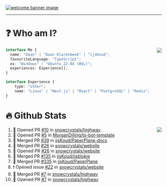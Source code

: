 <h1 align="center" style="display:none;"></h1>

<a href="https://ijskoud.dev/"><img src="https://cdn.ijskoud.dev/files/IIcds5oPKl.png" alt="welcome banner image" /></a>

---

# ❓ Who am I?

<img align="right" src="http://gh-stats.ijskoud.dev/api/top-langs?username=ijsKoud&cache_seconds=1800&layout=compact&hide_border=true&hide_rank=true&show_icons=true&theme=dark&title_color=ffffff&hide_border=true&locale=en" />

```typescript
interface Me {
  name: "Daan" | "Daan Klarenbeek" | "ijsKoud";
  favouriteLanguage: "TypeScript";
  os: "Windows" | "Ubuntu 22.04 (WSL)";
  experiences: Experience[];
}

interface Experience {
    type: "other";
    name: "Linux" | "Next.js" | "React" | "PostgreSQL" | "Redis";
}
```

# 🔥 Github Stats

<img align="right" src="http://gh-stats.ijskoud.dev/api? username=ijsKoud&cache_seconds=1800&hide_border=true&hide_rank=true&show_icons=true&theme=dark&title_color=ffffff&hide_border=true&locale=en">

<!--START_SECTION:activity-->
1. 💪 Opened PR [#10](https://github.com/snowcrystals/highway/pull/10) in [snowcrystals/highway](https://github.com/snowcrystals/highway)
2. 💪 Opened PR [#5](https://github.com/MorganDilling/ts-bot-template/pull/5) in [MorganDilling/ts-bot-template](https://github.com/MorganDilling/ts-bot-template)
3. 🎉 Merged PR [#39](https://github.com/ijsKoud/PaperPlane-docs/pull/39) in [ijsKoud/PaperPlane-docs](https://github.com/ijsKoud/PaperPlane-docs)
4. 🎉 Merged PR [#26](https://github.com/snowcrystals/website/pull/26) in [snowcrystals/website](https://github.com/snowcrystals/website)
5. 💪 Opened PR [#26](https://github.com/snowcrystals/website/pull/26) in [snowcrystals/website](https://github.com/snowcrystals/website)
6. 🎉 Merged PR [#135](https://github.com/ijsKoud/ijsblokje/pull/135) in [ijsKoud/ijsblokje](https://github.com/ijsKoud/ijsblokje)
7. 🎉 Merged PR [#335](https://github.com/ijsKoud/PaperPlane/pull/335) in [ijsKoud/PaperPlane](https://github.com/ijsKoud/PaperPlane)
8. ❗ Opened issue [#22](https://github.com/snowcrystals/website/issues/22) in [snowcrystals/website](https://github.com/snowcrystals/website)
9. 🎉 Merged PR [#7](https://github.com/snowcrystals/highway/pull/7) in [snowcrystals/highway](https://github.com/snowcrystals/highway)
10. 💪 Opened PR [#7](https://github.com/snowcrystals/highway/pull/7) in [snowcrystals/highway](https://github.com/snowcrystals/highway)
<!--END_SECTION:activity-->

<h1 align="center" style="display:none;"></h1>
